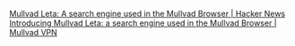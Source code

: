 
[Mullvad Leta: A search engine used in the Mullvad Browser | Hacker News](https://news.ycombinator.com/item?id=36402162)
[Introducing Mullvad Leta: a search engine used in the Mullvad Browser | Mullvad VPN](https://mullvad.net/en/blog/2023/6/20/introducing-mullvad-leta-a-search-engine-used-in-the-mullvad-browser)
